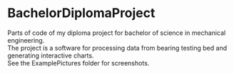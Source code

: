 # BachelorDiplomaProject
Parts of code of my diploma project for bachelor of science in mechanical engineering.  
The project is a software for processing data from bearing testing bed and generating interactive charts.  
See the ExamplePictures folder for screenshots.  
